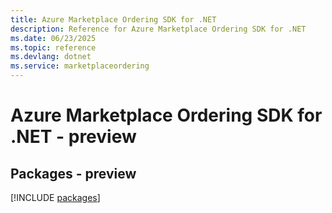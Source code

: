 ```yaml
---
title: Azure Marketplace Ordering SDK for .NET
description: Reference for Azure Marketplace Ordering SDK for .NET
ms.date: 06/23/2025
ms.topic: reference
ms.devlang: dotnet
ms.service: marketplaceordering
---
```

# Azure Marketplace Ordering SDK for .NET - preview
## Packages - preview
[!INCLUDE [packages](marketplace-ordering-index.md)]